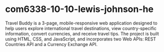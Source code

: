 # com6338-10-10-lewis-johnson-he
Travel Buddy is a 3-page, mobile-responsive web application designed to help users explore international travel destinations, view country-specific information, convert currencies, and receive travel tips. The project is built using HTML, CSS, and JavaScript, and incorporates two Web APIs: REST Countries API and a Currency Exchange API. 
